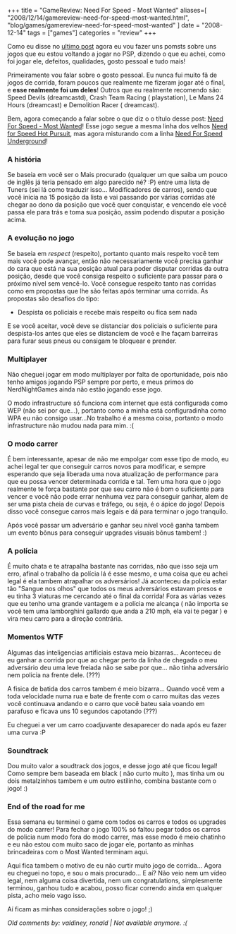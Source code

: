 +++
title = "GameReview: Need For Speed - Most Wanted"
aliases=[
  "2008/12/14/gamereview-need-for-speed-most-wanted.html",
  "blog/games/gamereview-need-for-speed-most-wanted"
]
date = "2008-12-14"
tags = ["games"]
categories = "review"
+++

Como eu disse no [ultimo post](http://pothix.com/blog/games/voltando-a-ser-um-gamer)
agora eu vou fazer uns pomsts sobre uns jogos que eu estou voltando a
jogar no PSP, dizendo o que eu achei, como foi jogar ele, defeitos,
qualidades, gosto pessoal e tudo mais!

Primeiramente vou falar sobre o gosto pessoal. Eu nunca fui muito fã
de jogos de corrida, foram poucos que realmente me fizeram jogar até o
final, e **esse realmente foi um deles**! Outros que eu realmente
recomendo são: Speed Devils (dreamcastd), Crash Team Racing (
playstation), Le Mans 24 Hours (dreamcast) e Demolition Racer (
dreamcast).

Bem, agora começando a falar sobre o que diz o o título desse post:
[Need For Speed - Most Wanted](http://www.gamespot.com/psp/driving/needforspeedmostwanted/index.html)!
Esse jogo segue a mesma linha dos velhos
[Need for Speed Hot Pursuit](http://www.gamespot.com/pc/driving/needforspeedhotpursuit2/index.html),
mas agora misturando com a linha
[Need For Speed Underground](http://www.gamespot.com/pc/driving/nfsunderground/review.html)!

### A história

Se baseia em você ser o Mais procurado (qualquer um que saiba um pouco
de inglês já teria pensado em algo parecido né? :P) entre uma lista de
Tuners (sei lá como traduzir isso... Modificadores de carros), sendo
que você inicia na 15 posição da lista e vai passando por várias
corridas até chegar ao dono da posição que você quer conquistar, e
vencendo ele você passa ele para trás e toma sua posição, assim
podendo disputar a posição acima.

### A evolução no jogo

Se baseia em *respect* (respeito), portanto quanto mais respeito você
tem mais você pode avançar, então não necessariamente você precisa
ganhar do cara que está na sua posição atual para poder disputar
corridas da outra posição, desde que você consiga respeito o
suficiente para passar para o próximo nível sem vencê-lo. Você
consegue respeito tanto nas corridas como em propostas que lhe são
feitas após terminar uma corrida. As propostas são desafios do tipo:

* Despista os policiais e recebe mais respeito ou fica sem nada

E se você aceitar, você deve se distanciar dos policiais o suficiente
para despista-los antes que eles se distanciem de você e lhe façam
barreiras para furar seus pneus ou consigam te bloquear e prender.

### Multiplayer

Não cheguei jogar em modo multiplayer por falta de oportunidade, pois
não tenho amigos jogando PSP sempre por perto, e meus primos do
NerdNightGames ainda não estão jogando esse jogo.

O modo infrastructure só funciona com internet que está configurada
como WEP (não sei por que...), portanto como a minha está
configuradinha como WPA eu não consigo usar...No trabalho é a mesma
coisa, portanto o modo infrastructure não mudou nada para mim. :(

### O modo carrer

É bem interessante, apesar de não me empolgar com esse tipo de modo,
eu achei legal ter que conseguir carros novos para modificar, e sempre
esperando que seja liberada uma nova atualização de performance para
que eu possa vencer determinada corrida e tal. Tem uma hora que o jogo
realmente te força bastante por que seu carro não é bom o suficiente
para vencer e você não pode errar nenhuma vez para conseguir ganhar,
alem de ser uma pista cheia de curvas e tráfego, ou seja, é o ápice do
jogo! Depois disso você consegue carros mais legais e dá para terminar
o jogo tranquilo.

Após você passar um adversário e ganhar seu nível você ganha tambem um
evento bônus para conseguir upgrades visuais bônus tambem! :)

### A polícia

É muito chata e te atrapalha bastante nas corridas, não que isso seja
um erro, afinal o trabalho da polícia lá é esse mesmo, e uma coisa que
eu achei legal é ela tambem atrapalhar os adversários! Já aconteceu da
polícia estar tão "Sangue nos olhos" que todos os meus adversários
estavam presos e eu tinha 3 viaturas me cercando até o final da
corrida! Fora as várias vezes que eu tenho uma grande vantagem e a
polícia me alcança ( não importa se você tem uma lamborghini gallardo
que anda a 210 mph, ela vai te pegar ) e vira meu carro para a direção
contrária.

### Momentos WTF

Algumas das inteligencias artificiais estava meio bizarras... Aconteceu
de eu ganhar a corrida por que ao chegar perto da linha de chegada o
meu adversário deu uma leve freiada não se sabe por que... não tinha
adversário nem policia na frente dele. (???)

A fisica de batida dos carros tambem é meio bizarra... Quando você vem
a toda velocidade numa rua e bate de frente com o carro muitas das
vezes você continuava andando e o carro que você bateu saia voando em
parafuso e ficava uns 10 segundos capotando (???)

Eu cheguei a ver um carro coadjuvante desaparecer do nada após eu
fazer uma curva :P

### Soundtrack

Dou muito valor a soudtrack dos jogos, e desse jogo até que ficou
legal! Como sempre bem baseada em black ( não curto muito ), mas tinha
um ou dois metalzinhos tambem e um outro estilinho, combina bastante
com o jogo! :)

### End of the road for me

Essa semana eu terminei o game com todos os carros e todos os upgrades
do modo carrer! Para fechar o jogo 100% só faltou pegar todos os
carros de policia num modo fora do modo carrer, mas esse modo é meio
chatinho e eu não estou com muito saco de jogar ele, portanto as
minhas brincadeiras com o Most Wanted terminam aqui.

Aqui fica tambem o motivo de eu não curtir muito jogo de
corrida... Agora eu cheguei no topo, e sou o mais procurado... E aí?
Não veio nem um vídeo legal, nem alguma coisa divertida, nem um
congratulations, simplesmente terminou, ganhou tudo e acabou, posso
ficar correndo ainda em qualquer pista, acho meio vago isso.

Aí ficam as minhas considerações sobre o jogo! ;)



_Old comments by: valdiney, ronald | Not available anymore. :(_
